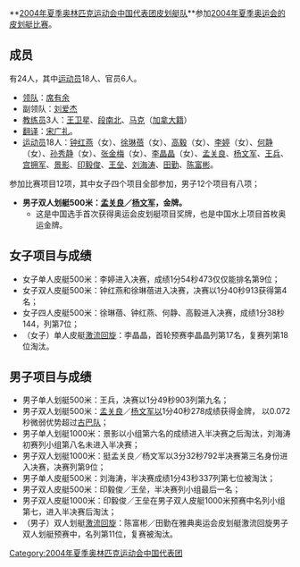 **[2004年夏季奥林匹克运动会中国代表团皮划艇队](../Page/2004年夏季奥林匹克运动会中国代表团.md "wikilink")**参加[2004年夏季奥运会的](https://zh.wikipedia.org/wiki/2004年夏季奥林匹克运动会 "wikilink")[皮划艇比赛](../Page/2004年夏季奥林匹克运动会皮划艇比赛.md "wikilink")。

## 成员

有24人，其中[运动员](https://zh.wikipedia.org/wiki/运动员 "wikilink")18人、官员6人。

  - [领队](../Page/领队.md "wikilink")：[席有余](https://zh.wikipedia.org/wiki/席有余 "wikilink")
  - 副领队：[刘爱杰](https://zh.wikipedia.org/wiki/刘爱杰 "wikilink")
  - [教练员](https://zh.wikipedia.org/wiki/教练员 "wikilink")3人：[王卫星](https://zh.wikipedia.org/wiki/王卫星 "wikilink")、[段南北](https://zh.wikipedia.org/wiki/段南北 "wikilink")、[马克](https://zh.wikipedia.org/wiki/马克 "wikilink")（[加拿大籍](../Page/加拿大.md "wikilink")）
  - [翻译](../Page/翻译.md "wikilink")：[宋广礼](https://zh.wikipedia.org/wiki/宋广礼 "wikilink")。
  - [运动员](https://zh.wikipedia.org/wiki/运动员 "wikilink")18人：[钟红燕](https://zh.wikipedia.org/wiki/钟红燕 "wikilink")（女）、[徐琳蓓](https://zh.wikipedia.org/wiki/徐琳蓓 "wikilink")（女）、[高毅](https://zh.wikipedia.org/wiki/高毅 "wikilink")（女）、[李婷](https://zh.wikipedia.org/wiki/李婷 "wikilink")（女）、[何静](https://zh.wikipedia.org/wiki/何静 "wikilink")（女）、[孙秀静](https://zh.wikipedia.org/wiki/孙秀静 "wikilink")（女）、[张金梅](https://zh.wikipedia.org/wiki/张金梅 "wikilink")（女）、[李晶晶](../Page/李晶晶.md "wikilink")（女）、[孟关良](../Page/孟关良.md "wikilink")、[杨文军](../Page/楊文軍_\(皮划艇運動員\).md "wikilink")、[王兵](https://zh.wikipedia.org/wiki/王兵 "wikilink")、[宫拥军](https://zh.wikipedia.org/wiki/宫拥军 "wikilink")、[景影](https://zh.wikipedia.org/wiki/景影 "wikilink")、[印毅俊](https://zh.wikipedia.org/wiki/印毅俊 "wikilink")、[王垒](https://zh.wikipedia.org/wiki/王垒 "wikilink")、[刘海涛](https://zh.wikipedia.org/wiki/刘海涛 "wikilink")、[田勤](https://zh.wikipedia.org/wiki/田勤 "wikilink")、[陈富彬](https://zh.wikipedia.org/wiki/陈富彬 "wikilink")。

参加比赛项目12项，其中女子四个项目全部参加，男子12个项目有八项；

  - **男子双人划艇500米：[孟关良](../Page/孟关良.md "wikilink")／[杨文军](../Page/楊文軍_\(皮划艇運動員\).md "wikilink")，金牌。**
      - 这是中国选手首次获得奥运会皮划艇项目奖牌，也是中国水上项目首枚奥运金牌。

## 女子项目与成绩

  - 女子单人皮艇500米：李婷进入决赛，成绩1分54秒473仅仅能排名第9位；
  - 女子双人皮艇500米：钟红燕和徐琳蓓进入决赛，决赛以1分40秒913获得第4名；
  - 女子四人皮艇500米：徐琳蓓、钟红燕、何静、高毅进入决赛，成绩1分38秒144，列第7位；
  - （女子）单人皮艇[激流回旋](../Page/激流回旋.md "wikilink")：李晶晶，首轮预赛李晶晶列第17名，复赛列第18位淘汰。

## 男子项目与成绩

  - 男子单人划艇500米：王兵，决赛以1分49秒903列第九名；
  - 男子双人划艇500米：[孟关良](../Page/孟关良.md "wikilink")／[杨文军以](../Page/楊文軍_\(皮划艇運動員\).md "wikilink")1分40秒278成绩获得金牌，
    以0.072秒微弱优势超过[古巴队](../Page/古巴.md "wikilink")；
  - 男子单人划艇1000米：景影以小组第六名的成绩进入半决赛之后淘汰，刘海涛初赛列小组第八名未进入半决赛；
  - 男子双人划艇1000米：挺孟关良／杨文军以3分32秒792半决赛第三名身份进入决赛，决赛列第9位；
  - 男子单人皮艇500米：刘海涛，半决赛成绩1分43秒337列第七位被淘汰；
  - 男子双人皮艇500米：印毅俊／王垒，半决赛列小组最后一名；
  - 男子双人皮艇1000米：印毅俊／王垒在男子双人皮艇1000米预赛中名列小组第七，进入半决赛后淘汰；
  - （男子）双人划艇[激流回旋](../Page/激流回旋.md "wikilink")：陈富彬／田勤在雅典奥运会皮划艇激流回旋男子双人划艇预赛中，名列第11位，复赛被淘汰。

[Category:2004年夏季奥林匹克运动会中国代表团](https://zh.wikipedia.org/wiki/Category:2004年夏季奥林匹克运动会中国代表团 "wikilink")